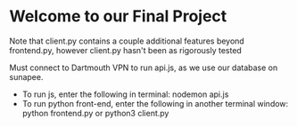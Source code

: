 # Welcome to our Final Project 
Note that client.py contains a couple additional features beyond frontend.py, however client.py hasn't been as rigorously tested

Must connect to Dartmouth VPN to run api.js, as we use our database on sunapee.

- To run js, enter the following in terminal: nodemon api.js  
- To run python front-end, enter the following in another terminal window: python frontend.py or python3 client.py


